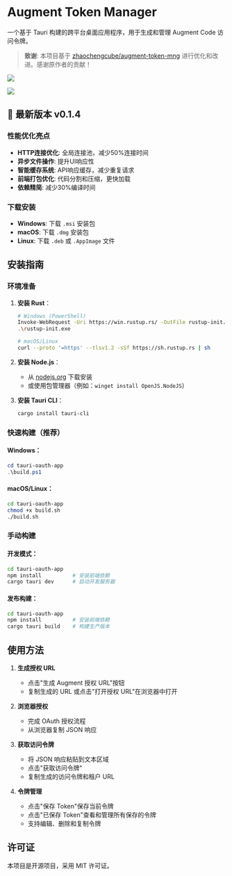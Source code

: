 # Augment Token Manager

一个基于 Tauri 构建的跨平台桌面应用程序，用于生成和管理 Augment Code 访问令牌。

> **致谢**: 本项目基于 [zhaochengcube/augment-token-mng](https://github.com/zhaochengcube/augment-token-mng) 进行优化和改进。感谢原作者的贡献！

![](./1.png)

![](./2.png)

## 🚀 最新版本 v0.1.4

### 性能优化亮点
- **HTTP连接优化**: 全局连接池，减少50%连接时间
- **异步文件操作**: 提升UI响应性
- **智能缓存系统**: API响应缓存，减少重复请求
- **前端打包优化**: 代码分割和压缩，更快加载
- **依赖精简**: 减少30%编译时间

### 下载安装
- **Windows**: 下载 `.msi` 安装包
- **macOS**: 下载 `.dmg` 安装包
- **Linux**: 下载 `.deb` 或 `.AppImage` 文件

## 安装指南

### 环境准备

1. **安装 Rust**：
   ```bash
   # Windows (PowerShell)
   Invoke-WebRequest -Uri https://win.rustup.rs/ -OutFile rustup-init.exe
   .\rustup-init.exe

   # macOS/Linux
   curl --proto '=https' --tlsv1.2 -sSf https://sh.rustup.rs | sh
   ```

2. **安装 Node.js**：
   - 从 [nodejs.org](https://nodejs.org/) 下载安装
   - 或使用包管理器（例如：`winget install OpenJS.NodeJS`）

3. **安装 Tauri CLI**：
   ```bash
   cargo install tauri-cli
   ```

### 快速构建（推荐）

#### Windows：
```powershell
cd tauri-oauth-app
.\build.ps1
```

#### macOS/Linux：
```bash
cd tauri-oauth-app
chmod +x build.sh
./build.sh
```

### 手动构建

#### 开发模式：
```bash
cd tauri-oauth-app
npm install          # 安装前端依赖
cargo tauri dev      # 启动开发服务器
```

#### 发布构建：
```bash
cd tauri-oauth-app
npm install          # 安装前端依赖
cargo tauri build    # 构建生产版本
```


## 使用方法

1. **生成授权 URL**
   - 点击"生成 Augment 授权 URL"按钮
   - 复制生成的 URL 或点击"打开授权 URL"在浏览器中打开

2. **浏览器授权**
   - 完成 OAuth 授权流程
   - 从浏览器复制 JSON 响应

3. **获取访问令牌**
   - 将 JSON 响应粘贴到文本区域
   - 点击"获取访问令牌"
   - 复制生成的访问令牌和租户 URL

4. **令牌管理**
   - 点击"保存 Token"保存当前令牌
   - 点击"已保存 Token"查看和管理所有保存的令牌
   - 支持编辑、删除和复制令牌

## 许可证

本项目是开源项目，采用 MIT 许可证。
